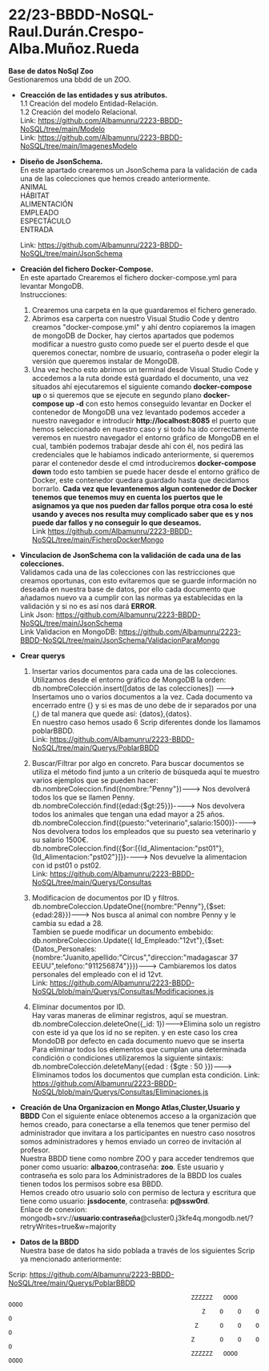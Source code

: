 # 22/23-BBDD-NoSQL-Raul.Durán.Crespo-Alba.Muñoz.Rueda
**Base de datos NoSql Zoo** <br>
Gestionaremos una bbdd de un ZOO.<br>
 * **Creacción de las entidades y sus atributos.**<br>
    1.1 Creación del modelo Entidad-Relación.<br>
    1.2 Creación del modelo Relacional.<br>
    Link: https://github.com/Albamunru/2223-BBDD-NoSQL/tree/main/Modelo<br>
    Link: https://github.com/Albamunru/2223-BBDD-NoSQL/tree/main/ImagenesModelo
 * **Diseño de JsonSchema.**<br>
     En este apartado crearemos un JsonSchema para la validación de cada una de las colecciones que hemos creado anteriormente.<br>
     ANIMAL<br>
     HÁBITAT<br>
     ALIMENTACIÓN<br>
     EMPLEADO<br>
     ESPECTÁCULO<br>
     ENTRADA<br>

     Link: https://github.com/Albamunru/2223-BBDD-NoSQL/tree/main/JsonSchema

 * **Creación del fichero Docker-Compose.**<br>
    En este apartado Crearemos el fichero docker-compose.yml para levantar MongoDB.<br>
    Instrucciones:<br>
    1. Crearemos una carpeta en la que guardaremos el fichero generado.<br>
    2. Abrimos esa carperta con nuestro Visual Studio Code y dentro creamos "docker-compose.yml" y ahí dentro copiaremos la imagen de mongoDB de Docker, hay ciertos apartados que podemos modificar a nuestro gusto como puede ser el puerto desde el que queremos conectar, nombre de usuario, contraseña o poder elegir la versión que queremos instalar de MongoDB.
    3. Una vez hecho esto abrimos un terminal desde Visual Studio Code y accedemos a la ruta donde está guardado el documento, una vez situados ahí ejecutaremos el siguiente comando **docker-compose up**  o si queremos que se ejecute en segundo plano **docker-compose up -d** con esto hemos conseguido levantar en Docker el contenedor de MongoDB una vez levantado podemos acceder a nuestro navegador e introducir **http://localhost:8085** el puerto que hemos seleccionado en nuestro caso y si todo ha ido correctamente veremos en nuestro navegador el entorno gráfico de MongoDB en el cual, también podemos trabajar desde ahí con él, nos pedirá las credenciales que le habiamos indicado anteriormente, si queremos parar el contenedor desde el cmd introduciremos **docker-compose down** todo esto tambien se puede hacer desde el entorno gráfico de Docker, este contenedor quedara guardado hasta que decidamos borrarlo.
    **Cada vez que levantenemos algun contenedor de Docker tenemos que tenemos muy en cuenta los puertos que le asignamos ya que nos pueden dar fallos porque otra cosa lo esté usando y aveces nos resulta muy complicado saber que es y nos puede dar fallos y no conseguir lo que deseamos.**<br>
    Link https://github.com/Albamunru/2223-BBDD-NoSQL/tree/main/FicheroDockerMongo
 * **Vinculacion de JsonSchema con la validación de cada una de las colecciones.**<br>
     Validamos cada una de las colecciones con las restricciones que creamos oportunas, con esto evitaremos que se guarde información no deseada en nuestra base de datos, por ello cada documento que añadamos nuevo va a cumplir con las normas ya establecidas en la validación y si no es así nos dará **ERROR**.<br>
     Link Json: https://github.com/Albamunru/2223-BBDD-NoSQL/tree/main/JsonSchema<br>
     Link Validacion en MongoDB: https://github.com/Albamunru/2223-BBDD-NoSQL/tree/main/JsonSchema/ValidacionParaMongo<br>
 * **Crear querys**<br>
    1. Insertar varios documentos para cada una de las colecciones.
    Utilizamos desde el entorno gráfico de MongoDB la orden: <br>
    db.nombreColección.insert([datos de las colecciones]) ---> Insertamos uno o varios documentos a la vez.
    Cada documento va encerrado entre {} y si es mas de uno debe de ir separados por una (,) de tal manera que quede así: {datos},{datos}.<br>
    En nuestro caso hemos usado 6 Scrip  diferentes donde los llamamos poblarBBDD.<br>
    Link: https://github.com/Albamunru/2223-BBDD-NoSQL/tree/main/Querys/PoblarBBDD
    2. Buscar/Filtrar por algo en concreto.
    Para buscar documentos se utiliza el método find junto a un criterio de búsqueda aquí te muestro varios ejemplos que se pueden hacer: <br>
    db.nombreColeccion.find({nombre:"Penny"})---> Nos devolverá todos los que se llamen Penny.<br>
    db.nombreColección.find({edad:{$gt:25}})----> Nos devolvera todos los animales que tengan una edad mayor a 25 años.<br>
    db.nombreColeccion.find({puesto:"veterinario",salario:1500})----> Nos devolvera todos los empleados que su puesto sea veterinario y su salario 1500€.<br>
    db.nombreColeccion.find({$or:[{Id_Alimentacion:"pst01"},{Id_Alimentacion:"pst02"}]})----> Nos devuelve la alimentacion con id pst01 o pst02.<br> 
    Link: https://github.com/Albamunru/2223-BBDD-NoSQL/tree/main/Querys/Consultas
    3. Modificacion de documentos por ID y filtros.<br>
    db.nombreColeccion.UpdateOne({nombre:"Penny"},{$set:{edad:28}})---> Nos busca al animal con nombre Penny y le cambia su edad a 28.<br>
    Tambien se puede modificar un documento embebido:<br>
    db.nombreColeccion.Update({ Id_Empleado:"12vt"},{$set:{Datos_Personales:{nombre:"Juanito,apellido:"Circus","direccion:"madagascar 37 EEUU",telefono:"911256874"}}})---> Cambiaremos los datos personales del empleado con el id 12vt.<br>
    Link: https://github.com/Albamunru/2223-BBDD-NoSQL/blob/main/Querys/Consultas/Modificaciones.js
    
   4. Eliminar documentos por ID.<br>
   Hay varas maneras de eliminar registros, aquí se muestran.<br>
   db.nombreColeccion.deleteOne({_id: 1})--->Elimina solo un registro con este id ya que los id no se repiten. y en este caso los crea MondoDB por defecto en cada documento nuevo que se inserta<br>
   Para eliminar todos los elementos que cumplan una determinada condición o condiciones utilizaremos la siguiente sintaxis:<br>
   db.nombreColección.deleteMany({edad : {$gte : 50 }})---> Eliminamos todos los documentos que cumplan esta condición.<bt>
   Link: https://github.com/Albamunru/2223-BBDD-NoSQL/blob/main/Querys/Consultas/Eliminaciones.js<br>
 * **Creación de Una Organizacion en Mongo Atlas,Cluster,Usuario y BBDD**
 Con el siguiente enlace obtenemos acceso a la organización que hemos creado, para conectarse a ella tenemos que tener permiso del administrador que invitara a los participantes en nuestro caso nosotros somos administradores y hemos enviado un correo de invitación al profesor.<br>
 Nuestra BBDD tiene como nombre ZOO y para acceder tendremos que poner como usuario: **albazoo**,contraseña: **zoo**.
 Este usuario y contraseña es solo para los Administradores de la BBDD los cuales tienen todos los permisos sobre esa BBDD.<br>
 Hemos creado otro usuario solo con permiso de lectura y escritura que tiene como usuario: **jssdocente**, contraseña: **p@ssw0rd**.<br>
 Enlace de conexion:
 mongodb+srv://**usuario**:**contraseña**@cluster0.j3kfe4q.mongodb.net/?retryWrites=true&w=majority <br>
* **Datos de la BBDD**<br>
Nuestra base de datos ha sido poblada a través de los siguientes Scrip ya mencionado anteriormente:

Scrip:
https://github.com/Albamunru/2223-BBDD-NoSQL/tree/main/Querys/PoblarBBDD







                                                       ZZZZZZ   OOOO      OOOO
                                                          Z    O    O    O    O
                                                        Z      O    O    O    O
                                                       Z       O    O    O    O
                                                       ZZZZZZ   OOOO      OOOO



